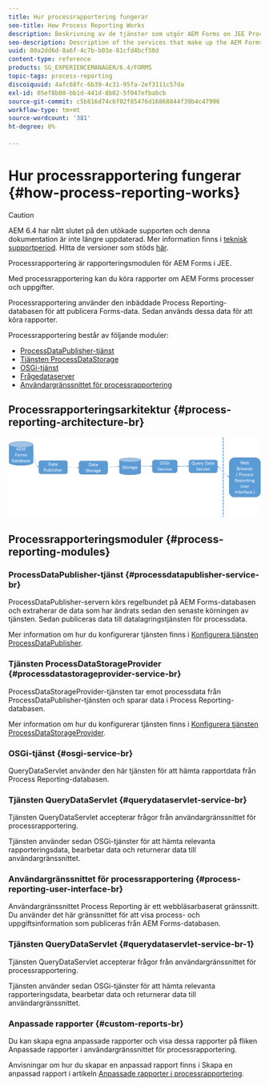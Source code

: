 ```yaml
---
title: Hur processrapportering fungerar
seo-title: How Process Reporting Works
description: Beskrivning av de tjänster som utgör AEM Forms on JEE Process Reporting och en introduktion till användargränssnittet för processrapportering
seo-description: Description of the services that make up the AEM Forms on JEE Process Reporting and an introduction to the Process Reporting UI
uuid: 00a2dd6d-8a6f-4c7b-b03e-81cfd4bcf50d
content-type: reference
products: SG_EXPERIENCEMANAGER/6.4/FORMS
topic-tags: process-reporting
discoiquuid: 4afc68fc-6b39-4c31-95fa-2ef3111c57da
exl-id: 05ef8b08-bb1d-441d-8b02-5f047efbabcb
source-git-commit: c5b816d74c6f02f85476d16868844f39b4c47996
workflow-type: tm+mt
source-wordcount: '381'
ht-degree: 0%

---
```


# Hur processrapportering fungerar {#how-process-reporting-works}

>[!CAUTION]
>
>AEM 6.4 har nått slutet på den utökade supporten och denna dokumentation är inte längre uppdaterad. Mer information finns i [teknisk supportperiod](https://helpx.adobe.com/support/programs/eol-matrix.html). Hitta de versioner som stöds [här](https://experienceleague.adobe.com/docs/).

Processrapportering är rapporteringsmodulen för AEM Forms i JEE.

Med processrapportering kan du köra rapporter om AEM Forms processer och uppgifter.

Processrapportering använder den inbäddade Process Reporting-databasen för att publicera Forms-data. Sedan används dessa data för att köra rapporter.

Processrapportering består av följande moduler:

* [ProcessDataPublisher-tjänst](/help/forms/using/process-reporting/process-reporting-architecture.md#p-processdatapublisher-service-br-p)
* [Tjänsten ProcessDataStorage](/help/forms/using/process-reporting/process-reporting-architecture.md#p-processdatastorageprovider-service-br-p)
* [OSGi-tjänst](/help/forms/using/process-reporting/process-reporting-architecture.md#p-osgi-service-br-p)
* [Frågedataserver](/help/forms/using/process-reporting/process-reporting-architecture.md#p-querydataservlet-service-br-p)
* [Användargränssnittet för processrapportering](/help/forms/using/process-reporting/process-reporting-architecture.md#p-process-reporting-user-interface-br-p)

## Processrapporteringsarkitektur {#process-reporting-architecture-br}

![processrapportarkitektur](assets/processreportingarchitecture.png)

## Processrapporteringsmoduler {#process-reporting-modules}

### ProcessDataPublisher-tjänst {#processdatapublisher-service-br}

ProcessDataPublisher-servern körs regelbundet på AEM Forms-databasen och extraherar de data som har ändrats sedan den senaste körningen av tjänsten. Sedan publiceras data till datalagringstjänsten för processdata.

Mer information om hur du konfigurerar tjänsten finns i [Konfigurera tjänsten ProcessDataPublisher](/help/forms/using/process-reporting/install-start-process-reporting.md#p-reportconfiguration-service-p).

### Tjänsten ProcessDataStorageProvider {#processdatastorageprovider-service-br}

ProcessDataStorageProvider-tjänsten tar emot processdata från ProcessDataPublisher-tjänsten och sparar data i Process Reporting-databasen.

Mer information om hur du konfigurerar tjänsten finns i [Konfigurera tjänsten ProcessDataStorageProvider](/help/forms/using/process-reporting/install-start-process-reporting.md#p-to-configure-the-process-reporting-repository-locations-p).

### OSGi-tjänst {#osgi-service-br}

QueryDataServlet använder den här tjänsten för att hämta rapportdata från Process Reporting-databasen.

### Tjänsten QueryDataServlet {#querydataservlet-service-br}

Tjänsten QueryDataServlet accepterar frågor från användargränssnittet för processrapportering.

Tjänsten använder sedan OSGi-tjänster för att hämta relevanta rapporteringsdata, bearbetar data och returnerar data till användargränssnittet.

### Användargränssnittet för processrapportering {#process-reporting-user-interface-br}

Användargränssnittet Process Reporting är ett webbläsarbaserat gränssnitt. Du använder det här gränssnittet för att visa process- och uppgiftsinformation som publiceras från AEM Forms-databasen.

### Tjänsten QueryDataServlet {#querydataservlet-service-br-1}

Tjänsten QueryDataServlet accepterar frågor från användargränssnittet för processrapportering.

Tjänsten använder sedan OSGi-tjänster för att hämta relevanta rapporteringsdata, bearbetar data och returnerar data till användargränssnittet.

### Anpassade rapporter {#custom-reports-br}

Du kan skapa egna anpassade rapporter och visa dessa rapporter på fliken Anpassade rapporter i användargränssnittet för processrapportering.

Anvisningar om hur du skapar en anpassad rapport finns i Skapa en anpassad rapport i artikeln [Anpassade rapporter i processrapportering](/help/forms/using/process-reporting/process-reporting-custom-reports.md).
